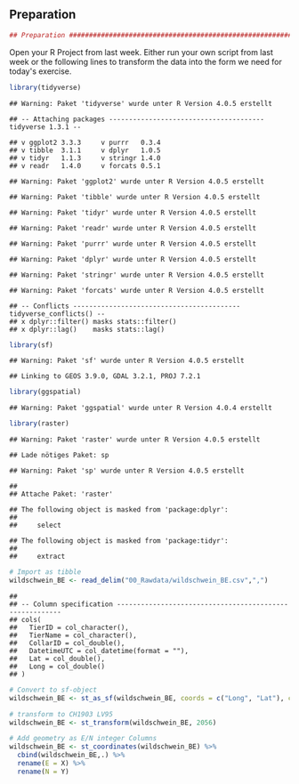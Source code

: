 ## Preparation


```r
## Preparation ##################################################################
```

Open your R Project from last week. Either run your own script from last week or the following lines to transform the data into the form we need for today's exercise.



```r
library(tidyverse)
```

```
## Warning: Paket 'tidyverse' wurde unter R Version 4.0.5 erstellt
```

```
## -- Attaching packages --------------------------------------- tidyverse 1.3.1 --
```

```
## v ggplot2 3.3.3     v purrr   0.3.4
## v tibble  3.1.1     v dplyr   1.0.5
## v tidyr   1.1.3     v stringr 1.4.0
## v readr   1.4.0     v forcats 0.5.1
```

```
## Warning: Paket 'ggplot2' wurde unter R Version 4.0.5 erstellt
```

```
## Warning: Paket 'tibble' wurde unter R Version 4.0.5 erstellt
```

```
## Warning: Paket 'tidyr' wurde unter R Version 4.0.5 erstellt
```

```
## Warning: Paket 'readr' wurde unter R Version 4.0.5 erstellt
```

```
## Warning: Paket 'purrr' wurde unter R Version 4.0.5 erstellt
```

```
## Warning: Paket 'dplyr' wurde unter R Version 4.0.5 erstellt
```

```
## Warning: Paket 'stringr' wurde unter R Version 4.0.5 erstellt
```

```
## Warning: Paket 'forcats' wurde unter R Version 4.0.5 erstellt
```

```
## -- Conflicts ------------------------------------------ tidyverse_conflicts() --
## x dplyr::filter() masks stats::filter()
## x dplyr::lag()    masks stats::lag()
```

```r
library(sf)
```

```
## Warning: Paket 'sf' wurde unter R Version 4.0.5 erstellt
```

```
## Linking to GEOS 3.9.0, GDAL 3.2.1, PROJ 7.2.1
```

```r
library(ggspatial)
```

```
## Warning: Paket 'ggspatial' wurde unter R Version 4.0.4 erstellt
```

```r
library(raster)
```

```
## Warning: Paket 'raster' wurde unter R Version 4.0.5 erstellt
```

```
## Lade nötiges Paket: sp
```

```
## Warning: Paket 'sp' wurde unter R Version 4.0.5 erstellt
```

```
## 
## Attache Paket: 'raster'
```

```
## The following object is masked from 'package:dplyr':
## 
##     select
```

```
## The following object is masked from 'package:tidyr':
## 
##     extract
```

```r
# Import as tibble
wildschwein_BE <- read_delim("00_Rawdata/wildschwein_BE.csv",",")
```

```
## 
## -- Column specification --------------------------------------------------------
## cols(
##   TierID = col_character(),
##   TierName = col_character(),
##   CollarID = col_double(),
##   DatetimeUTC = col_datetime(format = ""),
##   Lat = col_double(),
##   Long = col_double()
## )
```

```r
# Convert to sf-object
wildschwein_BE <- st_as_sf(wildschwein_BE, coords = c("Long", "Lat"), crs = 4326,remove = FALSE)

# transform to CH1903 LV95
wildschwein_BE <- st_transform(wildschwein_BE, 2056)

# Add geometry as E/N integer Columns
wildschwein_BE <- st_coordinates(wildschwein_BE) %>%
  cbind(wildschwein_BE,.) %>%
  rename(E = X) %>%
  rename(N = Y)
```


